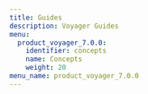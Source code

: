 ```yaml
---
title: Guides
description: Voyager Guides
menu:
  product_voyager_7.0.0:
    identifier: concepts
    name: Concepts
    weight: 20
menu_name: product_voyager_7.0.0
---
```


